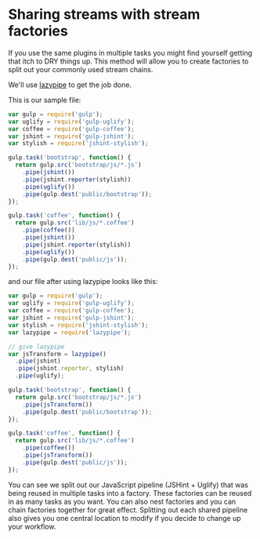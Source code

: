 <!-- front-matter
id: sharing-streams-with-stream-factories
title: Sharing Streams with Stream Factories
-->

# Sharing streams with stream factories

If you use the same plugins in multiple tasks you might find yourself getting that itch to DRY things up. This method will allow you to create factories to split out your commonly used stream chains.

We'll use [lazypipe](https://github.com/OverZealous/lazypipe) to get the job done.

This is our sample file:

```js
var gulp = require('gulp');
var uglify = require('gulp-uglify');
var coffee = require('gulp-coffee');
var jshint = require('gulp-jshint');
var stylish = require('jshint-stylish');

gulp.task('bootstrap', function() {
  return gulp.src('bootstrap/js/*.js')
    .pipe(jshint())
    .pipe(jshint.reporter(stylish))
    .pipe(uglify())
    .pipe(gulp.dest('public/bootstrap'));
});

gulp.task('coffee', function() {
  return gulp.src('lib/js/*.coffee')
    .pipe(coffee())
    .pipe(jshint())
    .pipe(jshint.reporter(stylish))
    .pipe(uglify())
    .pipe(gulp.dest('public/js'));
});
```

and our file after using lazypipe looks like this:

```js
var gulp = require('gulp');
var uglify = require('gulp-uglify');
var coffee = require('gulp-coffee');
var jshint = require('gulp-jshint');
var stylish = require('jshint-stylish');
var lazypipe = require('lazypipe');

// give lazypipe
var jsTransform = lazypipe()
  .pipe(jshint)
  .pipe(jshint.reporter, stylish)
  .pipe(uglify);

gulp.task('bootstrap', function() {
  return gulp.src('bootstrap/js/*.js')
    .pipe(jsTransform())
    .pipe(gulp.dest('public/bootstrap'));
});

gulp.task('coffee', function() {
  return gulp.src('lib/js/*.coffee')
    .pipe(coffee())
    .pipe(jsTransform())
    .pipe(gulp.dest('public/js'));
});
```

You can see we split out our JavaScript pipeline (JSHint + Uglify) that was being reused in multiple tasks into a factory. These factories can be reused in as many tasks as you want. You can also nest factories and you can chain factories together for great effect. Splitting out each shared pipeline also gives you one central location to modify if you decide to change up your workflow.
